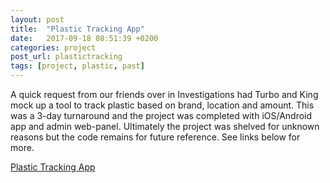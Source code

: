 ```yaml
---
layout: post
title:  "Plastic Tracking App"
date:   2017-09-18 08:51:39 +0200
categories: project
post_url: plastictracking
tags: [project, plastic, past]
---
```

A quick request from our friends over in Investigations had Turbo and King mock up a tool to track plastic based on brand, location and amount. This was a 3-day turnaround and the project was completed with iOS/Android app and admin web-panel. Ultimately the project was shelved for unknown reasons but the code remains for future reference. See links below for more.

[Plastic Tracking App](https://github.com/gptechlab/plastic-tracking-app)

